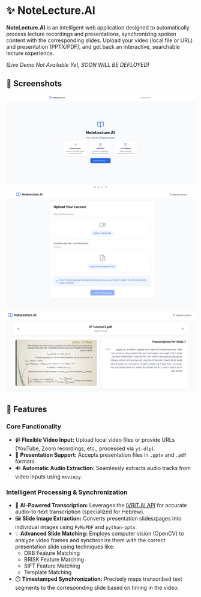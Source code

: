# ✨ NoteLecture.AI

**NoteLecture.AI** is an intelligent web application designed to automatically process lecture recordings and presentations, synchronizing spoken content with the corresponding slides. Upload your video (local file or URL) and presentation (PPTX/PDF), and get back an interactive, searchable lecture experience.

*_(Live Demo Not Available Yet, SOON WILL BE DEPLOYED)_*

## 📱 Screenshots

![Homepage](screenshots/Screenshot%202025-04-06%20at%2012.16.49.png)
![Upload Interface](screenshots/Screenshot%202025-04-06%20at%2012.17.19.png)
![Lecture View](screenshots/Screenshot%202025-04-06%20at%2013.12.56.png)

## 🚀 Features

### Core Functionality
*   📹 **Flexible Video Input:** Upload local video files or provide URLs (YouTube, Zoom recordings, etc., processed via `yt-dlp`).
*   📄 **Presentation Support:** Accepts presentation files in `.pptx` and `.pdf` formats.
*   🔊 **Automatic Audio Extraction:** Seamlessly extracts audio tracks from video inputs using `moviepy`.

### Intelligent Processing & Synchronization
*   🤖 **AI-Powered Transcription:** Leverages the [IVRIT.AI API](https://hebrew-ai.com/) for accurate audio-to-text transcription (specialized for Hebrew).
*   🖼️ **Slide Image Extraction:** Converts presentation slides/pages into individual images using `PyMuPDF` and `python-pptx`.
*   💡 **Advanced Slide Matching:** Employs computer vision (OpenCV) to analyze video frames and synchronize them with the correct presentation slide using techniques like:
    *   ORB Feature Matching 
    *   BRISK Feature Matching
    *   SIFT Feature Matching
    *   Template Matching 
*   ⏱️ **Timestamped Synchronization:** Precisely maps transcribed text segments to the corresponding slide based on timing in the video.


